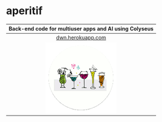 # aperitif
|Back-end code for multiuser apps and AI using Colyseus|
|:---:|
|[dwn.herokuapp.com](http://dwn.herokuapp.com)|
|![](logo.gif)|
